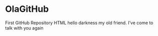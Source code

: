 # OlaGitHub
First GitHub Repository
HTML
hello darkness my old friend.
I've come to talk with you again